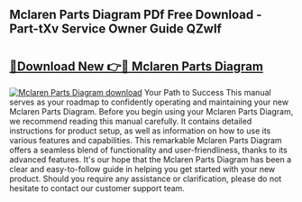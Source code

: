 ## Mclaren Parts Diagram PDf Free Download - Part-tXv Service Owner Guide QZwIf

# <h2><a href="http://dftlan.blite.top/?on=Mclaren+Parts+Diagram">🔗Download New 👉🔴 Mclaren Parts Diagram</a></h2>

[![Mclaren Parts Diagram download](https://i.imgur.com/lujVjoI.png)](http://dftlan.blite.top/?on=Mclaren+Parts+Diagram)
Your Path to Success This manual serves as your roadmap to confidently operating and maintaining your new Mclaren Parts Diagram. Before you begin using your Mclaren Parts Diagram, we recommend reading this manual carefully. It contains detailed instructions for product setup, as well as information on how to use its various features and capabilities. This remarkable Mclaren Parts Diagram offers a seamless blend of functionality and user-friendliness, thanks to its advanced features. It's our hope that the Mclaren Parts Diagram has been a clear and easy-to-follow guide in helping you get started with your new product. Should you require any assistance or clarification, please do not hesitate to contact our customer support team.

